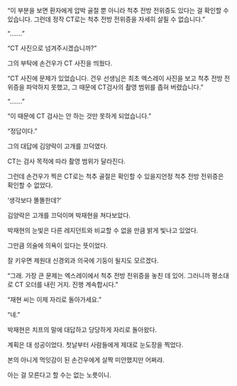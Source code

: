 “이 부분을 보면 환자에게 압박 골절 뿐 아니라 척추 전방 전위증도 있다는 걸 확인할 수 있습니다. 그런데 정작 CT로는 척추 전방 전위증을 자세히 살필 수 없습니다.”

“…….”

“CT 사진으로 넘겨주시겠습니까?”

그의 부탁에 손건우가 CT 사진을 띄웠다.

“CT 사진에 문제가 있었습니다. 건우 선생님은 최초 엑스레이 사진을 보고 척추 전방 전위증을 파악하지 못했고, 그 때문에 CT검사의 촬영 범위를 좁혀 버렸습니다.”

“…….”

“이 때문에 CT 검사는 안 하는 것만 못하게 되었습니다.”

“정답이다.”

그의 대답에 김양락이 고개를 끄덕였다.

CT는 검사 목적에 따라 촬영 범위가 달라진다.

그런데 손건우가 찍은 CT로는 척추 골절은 확인할 수 있을지언정 척추 전방 전위증은 확인할 수 없었다.

‘생각보다 똘똘한데?’

김양락은 고개를 끄덕이며 박재현을 쳐다보았다.

박재현의 눈빛은 다른 레지던트와 비교할 수 없을 만큼 밝게 빛나고 있었다.

그만큼 의술에 의욕이 있다는 뜻이었다.

잘 키우면 제원대 신경외과 의국에 기둥이 될지도 모르겠다.

“그래. 가장 큰 문제는 엑스레이에서 척추 전방 전위증을 놓친 데 있어. 그러니까 평소대로 CT 오더를 내린 거지. 진행 계속합시다.”

“재현 씨는 이제 자리로 돌아가세요.”

“네.”

박재현은 치프의 말에 대답하고 당당하게 자리로 돌아왔다.

계획은 대 성공이었다. 첫날부터 사람들에게 제대로 눈도장을 찍었다.

본의 아니게 먹잇감이 된 손건우에게 살짝 미안했지만 어쩌랴.

아는 걸 모른다고 할 수는 없는 노릇이니.
